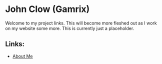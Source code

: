# John Clow (Gamrix)

Welcome to my project links. This will become more fleshed out as I work on my website some more. This is currently just a placeholder.

## Links:
* [About Me](about_me.md)
